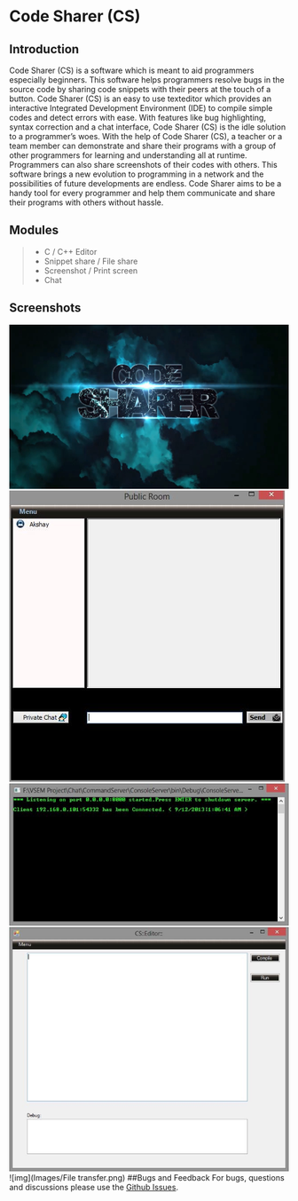 # Code Sharer (CS)
## Introduction
Code Sharer (CS) is a software which is meant to aid programmers especially beginners. This software helps programmers resolve bugs in the source code by sharing code
snippets with their peers at the touch of a button. Code Sharer (CS) is an easy to use texteditor which provides an interactive Integrated Development Environment (IDE) to
compile simple codes and detect errors with ease. With features like bug highlighting, syntax correction and a chat interface, Code Sharer (CS) is the idle solution to a
programmer’s woes.
With the help of Code Sharer (CS), a teacher or a team member can demonstrate and share their programs with a group of other programmers for learning and understanding
all at runtime. Programmers can also share screenshots of their codes with others. This software brings a new evolution to programming in a network and the possibilities of
future developments are endless. Code Sharer aims to be a handy tool for every programmer and help them communicate and share their programs with others without hassle.

## Modules
> * C / C++ Editor
> * Snippet share / File share
> * Screenshot / Print screen
> * Chat

## Screenshots
![img](Images/Startup.PNG)
![img](Images/Chat.jpg)
![img](Images/Server.jpg)
![img](Images/Editor.jpg)
![img](Images/File transfer.png)
##Bugs and Feedback
For bugs, questions and discussions please use the [Github Issues](https://github.com/aksh4y/CS/issues).
